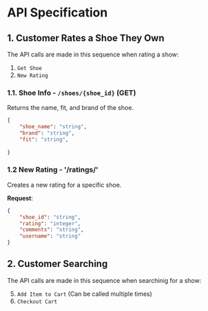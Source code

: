 # API Specification

## 1. Customer Rates a Shoe They Own

The API calls are made in this sequence when rating a show:
1. `Get Shoe`
2. `New Rating`

### 1.1. Shoe Info - `/shoes/{shoe_id}` (GET)

Returns the name, fit, and brand of the shoe.

```json
{
    "shoe_name": "string",
    "brand": "string",
    "fit": "string",
  
}
```
### 1.2 New Rating - '/ratings/'

Creates a new rating for a specific shoe.

**Request**:

```json
{
    "shoe_id": "string",
    "rating": "integer",
    "comments": "string",
    "username": "string"
}
```


## 2. Customer Searching

The API calls are made in this sequence when searchinig for a show:

5. `Add Item to Cart` (Can be called multiple times)
6. `Checkout Cart`
   
